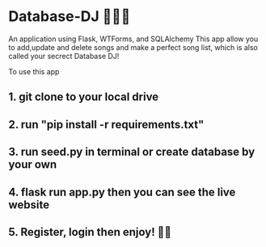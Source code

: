 # Database-DJ 🎵🧑‍🎤
An application using Flask, WTForms, and SQLAlchemy
This app allow you to add,update and delete songs and make a perfect song list, which is also called your secrect Database DJ!

To use this app
## 1. git clone to your local drive
## 2. run "pip install -r requirements.txt"
## 3. run seed.py in terminal or create database by your own
## 4. flask run app.py then you can see the live website
## 5. Register, login then enjoy! 🧑‍🎤